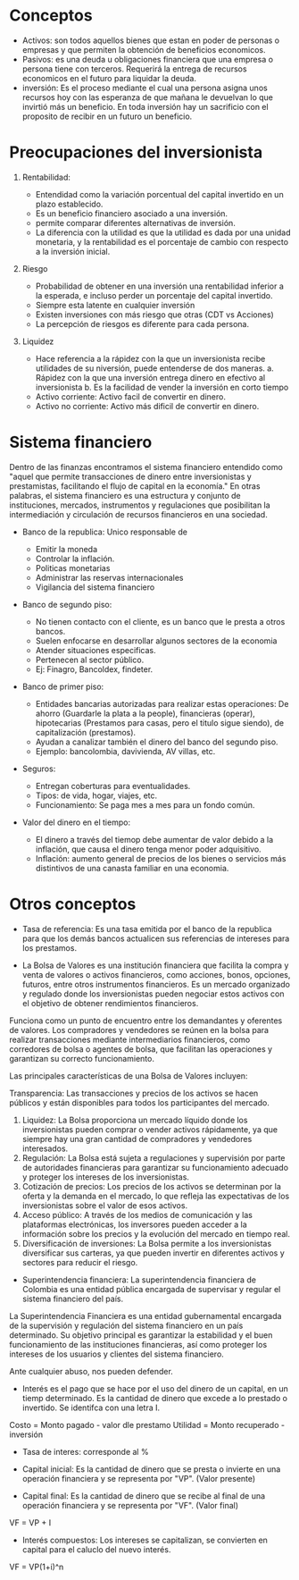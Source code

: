 # Conceptos

- Activos: son todos aquellos bienes que estan en poder de personas o empresas y que permiten la obtención de beneficios economicos.
- Pasivos: es una deuda u obligaciones financiera que una empresa o persona tiene con terceros. Requerirá la entrega de recursos economicos en el futuro para liquidar la deuda.
- inversión: Es el proceso mediante el cual una persona asigna unos recursos hoy con las esperanza de que mañana le devuelvan lo que invirtió más un beneficio. En toda inversión hay un sacrificio con el proposito de recibir en un futuro un beneficio.

# Preocupaciones del inversionista

1. Rentabilidad:   
    - Entendidad como la variación porcentual del capital invertido en un plazo establecido. 
    - Es un beneficio financiero asociado a una inversión.
    - permite comparar diferentes alternativas de inversión.
    - La diferencia con la utilidad es que la utilidad es dada por una unidad monetaria, y la rentabilidad es el porcentaje de cambio con respecto a la inversión inicial. 

2. Riesgo
    - Probabilidad de obtener en una inversión una rentabilidad inferior a la esperada, e incluso perder un porcentaje del capital invertido.
    - Siempre esta latente en cualquier inversión
    - Existen inversiones con más riesgo que otras (CDT vs Acciones)
    - La percepción de riesgos es diferente para cada persona.

3. Liquidez
    - Hace referencia a la rápidez con la que un inversionista recibe utilidades de su niversión, puede entenderse de dos maneras.
    a. Rápidez con la que una inversión entrega dinero en efectivo al inversionista
    b. Es la facilidad de vender la inversión en corto tiempo
    - Activo corriente: Activo facil de convertir en dinero.
    - Activo no corriente: Activo más dificil de convertir en dinero.

# Sistema financiero

Dentro de las finanzas encontramos el sistema financiero entendido como "aquel que permite transacciones de dinero entre inversionistas y prestamistas, facilitando el flujo de capital en la economía." En otras palabras, el sistema financiero es una estructura y conjunto de instituciones, mercados, instrumentos y regulaciones que posibilitan la intermediación y circulación de recursos financieros en una sociedad.


- Banco de la republica: Unico responsable de 
    - Emitir la moneda 
    - Controlar la inflación.
    - Politicas monetarias
    - Administrar las reservas internacionales
    - Vigilancia del sistema financiero

- Banco de segundo piso:
    - No tienen contacto con el cliente, es un banco que le presta a otros bancos.
    - Suelen enfocarse en desarrollar algunos sectores de la economia
    - Atender situaciones especificas.
    - Pertenecen al sector público.
    - Ej: Finagro, Bancoldex, findeter.

- Banco de primer piso:
    - Entidades bancarias autorizadas para realizar estas operaciones: De ahorro (Guardarle la plata a la people), financieras (operar), hipotecarias (Prestamos para casas, pero el titulo sigue siendo), de capitalización (prestamos).
    - Ayudan a canalizar también el dinero del banco del segundo piso.
    - Ejemplo: bancolombia, davivienda, AV villas, etc. 

- Seguros:
    - Entregan coberturas para eventualidades.
    - Tipos: de vida, hogar, viajes, etc.
    - Funcionamiento: Se paga mes a mes para un fondo común.

- Valor del dinero en el tiempo:
    - El dinero a través del tiemop debe aumentar de valor debido a la inflación, que causa el dinero tenga menor poder adquisitivo.
    - Inflación: aumento general de precios de los bienes o servicios más distintivos de una canasta familiar en una economia.

# Otros conceptos

- Tasa de referencia: Es una tasa emitida por el banco de la republica para que los demás bancos actualicen sus referencias de intereses para los prestamos.

- La Bolsa de Valores es una institución financiera que facilita la compra y venta de valores o activos financieros, como acciones, bonos, opciones, futuros, entre otros instrumentos financieros. Es un mercado organizado y regulado donde los inversionistas pueden negociar estos activos con el objetivo de obtener rendimientos financieros.

Funciona como un punto de encuentro entre los demandantes y oferentes de valores. Los compradores y vendedores se reúnen en la bolsa para realizar transacciones mediante intermediarios financieros, como corredores de bolsa o agentes de bolsa, que facilitan las operaciones y garantizan su correcto funcionamiento.

Las principales características de una Bolsa de Valores incluyen:

Transparencia: Las transacciones y precios de los activos se hacen públicos y están disponibles para todos los participantes del mercado.
1. Liquidez: La Bolsa proporciona un mercado líquido donde los inversionistas pueden comprar o vender activos rápidamente, ya que siempre hay una gran cantidad de compradores y vendedores interesados.
2. Regulación: La Bolsa está sujeta a regulaciones y supervisión por parte de autoridades financieras para garantizar su funcionamiento adecuado y proteger los intereses de los inversionistas.
3. Cotización de precios: Los precios de los activos se determinan por la oferta y la demanda en el mercado, lo que refleja las expectativas de los inversionistas sobre el valor de esos activos.
4. Acceso público: A través de los medios de comunicación y las plataformas electrónicas, los inversores pueden acceder a la información sobre los precios y la evolución del mercado en tiempo real.
5. Diversificación de inversiones: La Bolsa permite a los inversionistas diversificar sus carteras, ya que pueden invertir en diferentes activos y sectores para reducir el riesgo.

- Superintendencia financiera: La superintendencia financiera de Colombia es una entidad pública encargada de supervisar y regular el sistema financiero del país.

La Superintendencia Financiera es una entidad gubernamental encargada de la supervisión y regulación del sistema financiero en un país determinado. Su objetivo principal es garantizar la estabilidad y el buen funcionamiento de las instituciones financieras, así como proteger los intereses de los usuarios y clientes del sistema financiero.

Ante cualquier abuso, nos pueden defender.

- Interés es el pago que se hace por el uso del dinero de un capital, en un tiemp determinado. Es la cantidad de dinero que excede a lo prestado o invertido. Se identifca con una letra I.

Costo = Monto pagado - valor dle prestamo
Utilidad = Monto recuperado - inversión

- Tasa de interes: corresponde al %

- Capital inicial: Es la cantidad de dinero que se presta o invierte en una operación financiera y se representa por "VP". (Valor presente)

- Capital final: Es la cantidad de dinero que se recibe al final de una operación financiera y se representa por "VF". (Valor final)

VF = VP + I

- Interés compuestos: Los intereses se capitalizan, se convierten en capital para el caluclo del nuevo interés.

VF = VP(1+i)^n

